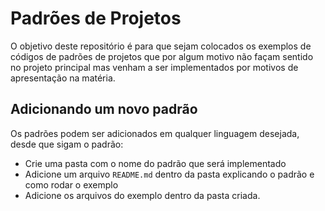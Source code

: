 # Padrões de Projetos

O objetivo deste repositório é para que sejam colocados os exemplos de códigos de padrões de projetos que por algum motivo não façam sentido no projeto principal mas venham a ser implementados por motivos de apresentação na matéria.

## Adicionando um novo padrão

Os padrões podem ser adicionados em qualquer linguagem desejada, desde que sigam o padrão:
  
  - Crie uma pasta com o nome do padrão que será implementado
  - Adicione um arquivo `README.md` dentro da pasta explicando o padrão e como rodar o exemplo
  - Adicione os arquivos do exemplo dentro da pasta criada.
